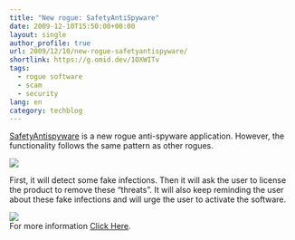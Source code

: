 ```yaml
---
title: "New rogue: SafetyAntiSpyware"
date: 2009-12-10T15:50:00+00:00
layout: single
author_profile: true
url: 2009/12/10/new-rogue-safetyantispyware/
shortlink: https://g.omid.dev/1OXWITv
tags:
  - rogue software
  - scam
  - security
lang: en
category: techblog
---
```

[SafetyAntispyware](http://sites.google.com/site/boelectronic/computer/malware/list-of-common-malwares/safetyantispyware) is a new rogue anti-spyware application. However, the functionality follows the same pattern as other rogues.

<div>
</div>

<div>
  <a href="http://1.bp.blogspot.com/_vaUVXcmC3OI/SyERP-eyvgI/AAAAAAAAATo/Wwp9Go83yJg/s1600-h/SafetyAntiSpyware_sm.jpg" imageanchor="1"><img border="0" src="http://1.bp.blogspot.com/_vaUVXcmC3OI/SyERP-eyvgI/AAAAAAAAATo/Wwp9Go83yJg/s400/SafetyAntiSpyware_sm.jpg" /></a>
</div>

<div>
</div>

First, it will detect some fake infections. Then it will ask the user to license the product to remove these &#8220;threats&#8221;. It will also keep reminding the user about these fake infections and will urge the user to activate the software.

<div>
</div>

<div>
  <a href="http://1.bp.blogspot.com/_vaUVXcmC3OI/SyERRd2A0bI/AAAAAAAAATw/mjuFhw4W5UU/s1600-h/alert_0.jpg" imageanchor="1"><img border="0" src="http://1.bp.blogspot.com/_vaUVXcmC3OI/SyERRd2A0bI/AAAAAAAAATw/mjuFhw4W5UU/s400/alert_0.jpg" /></a>
</div>

<div>
  For more information <a href="http://sites.google.com/site/boelectronic/computer/malware/list-of-common-malwares/safetyantispyware">Click Here</a>.
</div>